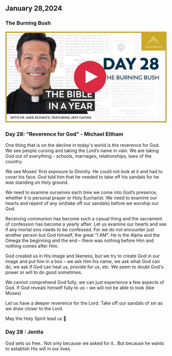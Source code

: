 ## January 28,2024 ##

### The Burning Bush ###

[![The Burning Bush](https://raw.githubusercontent.com/linusjf/BIAY/main/January/jpgs/Day028.jpg)](https://youtu.be/MeiAiIcqd1g "The Burning Bush")

### Day 28: “Reverence for God” - Michael Eltham ###

One thing that is on the decline in today's world is the reverence for God. We see people cursing and taking the Lord’s name in vain. We are taking God out of everything - schools, marriages, relationships, laws of the country.

We see Moses’ first exposure to Divinity. He could not look at it and had to cover his face. God told him that he needed to take off his sandals for he was standing on Holy ground.

We need to examine ourselves each time we come into God’s presence, whether it is personal prayer or Holy Eucharist. We need to examine our hearts and repent of any sin(take off our sandals) before we worship our God.

 Receiving communion has become such a casual thing and the sacrament of confession has become a yearly affair. Let us examine our hearts and see if any mortal sins needs to be confessed. For we do not encounter just another person but God himself, the great “I AM”. He is the Alpha and the Omega the beginning and the end – there was nothing before Him and nothing comes after Him.

God created us in His image and likeness, but we try to create God in our image and put him in a box – we ask Him his name, we ask what God can do, we ask if God can heal us, provide for us, etc. We seem to doubt God's power or will to do good sometimes.

We cannot comprehend God fully; we can just experience a few aspects of God. If God reveals himself fully to us – we will not be able to look (like Moses)

Let us have a deeper reverence for the Lord. Take off our sandals of sin as we draw closer to the Lord.

 May the Holy Spirit lead us 🙏.

### Day 28 : Jenita ###

God sets us free.. Not only because we asked for it.. But because he wants to establish His will in our lives.
